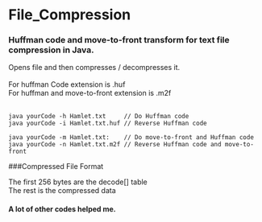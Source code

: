 # File_Compression

### Huffman code and move-to-front transform for text file compression in Java.
Opens file and then compresses / decompresses it.<br><br>
For huffman Code extension is .huf<br>
For huffman and move-to-front extension is .m2f
<br>
<br>

```
java yourCode -h Hamlet.txt     // Do Huffman code
java yourCode -i Hamlet.txt.huf // Reverse Huffman code

java yourCode -m Hamlet.txt:    // Do move-to-front and Huffman code
java yourCode -n Hamlet.txt.m2f // Reverse Huffman code and move-to-front
```

###Compressed File Format
>
The first 256 bytes are the decode[] table<br>
The rest is the compressed data


#### A lot of other codes helped me.
